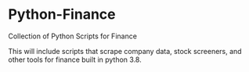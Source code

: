 # Python-Finance
Collection of Python Scripts for Finance 

This will include scripts that scrape company data, stock screeners, and other tools for finance built in python 3.8.
